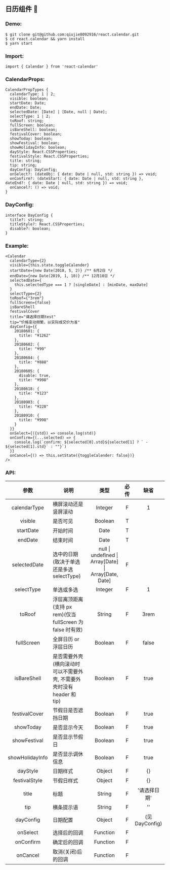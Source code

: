 **<h2>日历组件 📅</h2>**

<h3>Demo:</h3>

```
$ git clone git@github.com:qiujie8092916/react.calendar.git
$ cd react.calendar && yarn install
$ yarn start
```


<h3>Import:</h3>

```
import { Calendar } from 'react-calendar'
```


<h3>CalendarProps:</h3>

```
CalendarPropTypes {
  calendarType: 1 | 2;
  visible: boolean;
  startDate: Date;
  endDate: Date;
  selectedDate: [Date] | [Date, null | Date];
  selectType: 1 | 2;
  toRoof: string;
  fullScreen: boolean;
  isBareShell: boolean;
  festivalCover: boolean;
  showToday: boolean;
  showFestival: boolean;
  showHolidayInfo: boolean;
  dayStyle: React.CSSProperties;
  festivalStyle: React.CSSProperties;
  title: string;
  tip: string;
  dayConfig: DayConfig;
  onSelect?: (dateObj: { date: Date | null, std: string }) => void;
  onConfirm?: (dateStart: { date: Date | null, std: string }, dateEnd?: { date: Date | null, std: string }) => void;
  onCancel?: () => void;
}
```


<h3>DayConfig:</h3>

```
interface DayConfig {
  title?: string;
  titleStyle?: React.CSSProperties;
  disable?: boolean;
}
```


<h3>Example:</h3>

```
<Calendar
  calendarType={2}
  visible={this.state.toggleCalender}
  startDate={new Date(2018, 5, 2)} /** 6月2日 */
  endDate={new Date(2019, 1, 10)} /** 12月10日 */
  selectedDate={
    this.selectedType === 1 ? [singleDate] : [minDate, maxDate]
  }
  selectType={2}
  toRoof={"3rem"}
  fullScreen={false}
  isBareShell
  festivalCover
  title="请选择日期test"
  tip="价格变动频繁，以实际成交价为准"
  dayConfig={{
    20180601: {
      title: "¥1262"
    },
    20180602: {
      title: "¥99"
    },
    20180604: {
      title: "¥888"
    },
    20180605: {
      disable: true,
      title: "¥998"
    },
    20180618: {
      title: "¥123"
    },
    20180903: {
      title: "¥228"
    },
    20180910: {
      title: "¥998"
    }
  }}
  onSelect={({std}) => console.log(std)}
  onConfirm={(...selected) => {
    console.log(`confirm: ${selected[0].std}${selected[1] ? ` - ${selected[1].std}` : ""}`)
  }}
  onCancel={() => this.setState({toggleCalender: false})}
/>
```


<h3>API:</h3>

<table>
  <thead>
    <tr>
      <th>参数</th>
      <th>说明</th>
      <th>类型</th>
      <th>必传</th>
      <th>缺省</th>
    </tr>
  </thead>
  <tbody>
    <tr>
      <td align="center">calendarType</td>
      <td>横屏滚动还是竖屏滚动</td>
      <td align="center">Integer</td>
      <td align="center">F</td>
      <td align="center">1</td>
    </tr>
    <tr>
      <td align="center">visible</td>
      <td>是否可见</td>
      <td align="center">Boolean</td>
      <td align="center">T</td>
      <td align="center"></td>
    </tr>
    <tr>
      <td align="center">startDate</td>
      <td>开始时间</td>
      <td align="center">Date</td>
      <td align="center">T</td>
      <td align="center"></td>
    </tr>
    <tr>
      <td align="center">endDate</td>
      <td>结束时间</td>
      <td align="center">Date</td>
      <td align="center">T</td>
      <td align="center"></td>
    </tr>
    <tr>
      <td align="center">selectedDate</td>
      <td>选中的日期(取决于单选还是多选 selectType)</td>
      <td align="center">null | undefined | Array[Date] | Array[Date, Date]</td>
      <td align="center">F</td>
      <td align="center"></td>
    </tr>
    <tr>
      <td align="center">selectType</td>
      <td>单选或多选</td>
      <td align="center">Integer</td>
      <td align="center">F</td>
      <td align="center">1</td>
    </tr>
    <tr>
      <td align="center">toRoof</td>
      <td>浮层离顶距离(支持 px rem)(仅当 fullScreen 为 false 时有效)</td>
      <td align="center">String</td>
      <td align="center">F</td>
      <td align="center">3rem</td>
    </tr>
    <tr>
      <td align="center">fullScreen</td>
      <td>全屏日历 or 浮层日历</td>
      <td align="center">Boolean</td>
      <td align="center">F</td>
      <td align="center">false</td>
    </tr>
    <tr>
      <td align="center">isBareShell</td>
      <td>是否需要外壳(横向滚动时可以不需要外壳, 不需要外壳时没有 header 和 tip)</td>
      <td align="center">Boolean</td>
      <td align="center">F</td>
      <td align="center">true</td>
    </tr>
    <tr>
      <td align="center">festivalCover</td>
      <td>节假日是否遮挡日期</td>
      <td align="center">Boolean</td>
      <td align="center">F</td>
      <td align="center">true</td>
    </tr>
    <tr>
      <td align="center">showToday</td>
      <td>是否显示今天</td>
      <td align="center">Boolean</td>
      <td align="center">F</td>
      <td align="center">true</td>
    </tr>
    <tr>
      <td align="center">showFestival</td>
      <td>是否显示节假日</td>
      <td align="center">Boolean</td>
      <td align="center">F</td>
      <td align="center">true</td>
    </tr>
    <tr>
      <td align="center">showHolidayInfo</td>
      <td>是否显示调休信息</td>
      <td align="center">Boolean</td>
      <td align="center">F</td>
      <td align="center">true</td>
    </tr>
    <tr>
      <td align="center">dayStyle</td>
      <td>日期样式</td>
      <td align="center">Object</td>
      <td align="center">F</td>
      <td align="center">{}</td>
    </tr>
    <tr>
      <td align="center">festivalStyle</td>
      <td>节假日样式</td>
      <td align="center">Object</td>
      <td align="center">F</td>
      <td align="center">{}</td>
    </tr>
    <tr>
      <td align="center">title</td>
      <td>标题</td>
      <td align="center">String</td>
      <td align="center">F</td>
      <td align="center">'请选择日期'</td>
    </tr>
    <tr>
      <td align="center">tip</td>
      <td>横条提示语</td>
      <td align="center">String</td>
      <td align="center">F</td>
      <td align="center">''</td>
    </tr>
    <tr>
      <td align="center">dayConfig</td>
      <td>日期配置</td>
      <td align="center">Object</td>
      <td align="center">F</td>
      <td align="center">(见DayConfig)</td>
    </tr>
    <tr>
      <td align="center">onSelect</td>
      <td>选择后的回调</td>
      <td align="center">Function</td>
      <td align="center">F</td>
      <td align="center"></td>
    </tr>
    <tr>
      <td align="center">onConfirm</td>
      <td>确定后的回调</td>
      <td align="center">Function</td>
      <td align="center">F</td>
      <td align="center"></td>
    </tr>
    <tr>
      <td align="center">onCancel</td>
      <td>取消(关闭)后的回调</td>
      <td align="center">Function</td>
      <td align="center">F</td>
      <td align="center"></td>
    </tr>
  </tbody>
</table>
